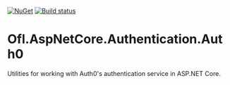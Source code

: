 [![NuGet](https://img.shields.io/nuget/v/Ofl.AspNetCore.Authentication.Auth0.svg)](https://www.nuget.org/packages/Ofl.AspNetCore.Authentication.Auth0/)
[![Build status](https://ci.appveyor.com/api/projects/status/t5cpy2ksr5fjcqs7?svg=true)](https://ci.appveyor.com/project/OneFrameLink/ofl-aspnetcore-authentication-auth0)

# Ofl.AspNetCore.Authentication.Auth0
Utilities for working with Auth0's authentication service in ASP.NET Core.
